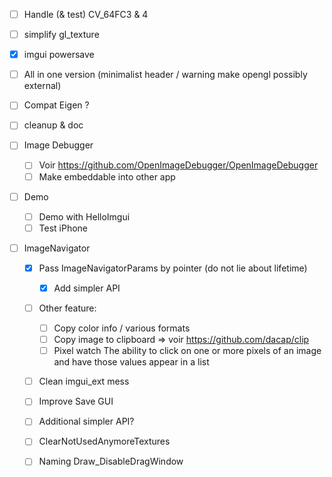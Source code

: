 * [ ] Handle (& test) CV_64FC3 & 4
* [ ] simplify gl_texture
* [X] imgui powersave 
* [ ] All in one version (minimalist header / warning make opengl possibly external)
* [ ] Compat Eigen ?
* [ ] cleanup & doc

* [ ] Image Debugger
  * [ ] Voir https://github.com/OpenImageDebugger/OpenImageDebugger
  * [ ] Make embeddable into other app

* [ ] Demo
  * [ ] Demo with HelloImgui
  * [ ] Test iPhone

* [ ] ImageNavigator
  * [X] Pass ImageNavigatorParams by pointer (do not lie about lifetime)
    * [X] Add simpler API
  * [ ] Other feature: 
    * [ ] Copy color info / various formats
    * [ ] Copy image to clipboard => voir https://github.com/dacap/clip
    * [ ] Pixel watch  The ability to click on one or more pixels of an image and have those values appear in a list
  * [ ] Clean imgui_ext mess
  * [ ] Improve Save GUI
  * [ ] Additional simpler API?
  * [ ] ClearNotUsedAnymoreTextures
  * [ ] Naming Draw_DisableDragWindow

